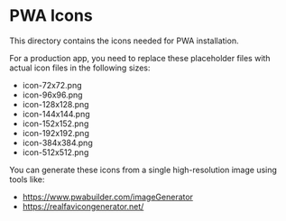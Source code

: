 
# PWA Icons

This directory contains the icons needed for PWA installation.

For a production app, you need to replace these placeholder files with actual icon files in the following sizes:
- icon-72x72.png
- icon-96x96.png
- icon-128x128.png
- icon-144x144.png
- icon-152x152.png
- icon-192x192.png
- icon-384x384.png
- icon-512x512.png

You can generate these icons from a single high-resolution image using tools like:
- https://www.pwabuilder.com/imageGenerator
- https://realfavicongenerator.net/
